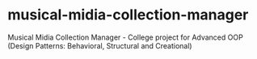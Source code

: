 # musical-midia-collection-manager
Musical Midia Collection Manager - College project for Advanced OOP (Design Patterns: Behavioral, Structural and Creational)
